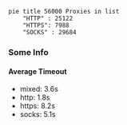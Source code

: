 
```mermaid
pie title 56000 Proxies in list
    "HTTP" : 25122
    "HTTPS": 7988
    "SOCKS" : 29684
```

### Some Info
#### Average Timeout

- mixed: 3.6s
- http: 1.8s
- https: 8.2s
- socks: 5.1s